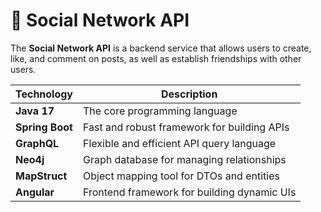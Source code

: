 # 📱 Social Network API

The **Social Network API** is a backend service that allows users to create, like, and comment on posts, as well as establish friendships with other users.

| **Technology**  | **Description**                                    |
|-----------------|---------------------------------------------------|
| **Java 17**     | The core programming language                      |
| **Spring Boot** | Fast and robust framework for building APIs        |
| **GraphQL**     | Flexible and efficient API query language          |
| **Neo4j**       | Graph database for managing relationships          |
| **MapStruct**   | Object mapping tool for DTOs and entities          |
| **Angular**     | Frontend framework for building dynamic UIs        |

